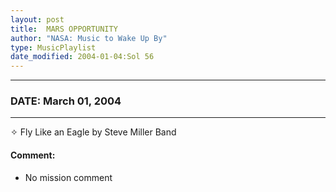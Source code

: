 ```yaml
---
layout: post
title:  MARS OPPORTUNITY
author: "NASA: Music to Wake Up By"
type: MusicPlaylist
date_modified: 2004-01-04:Sol 56
---
```


----
### DATE: March 01, 2004
----
✧ Fly Like an Eagle by Steve Miller Band

#### Comment:
* No mission comment
